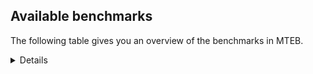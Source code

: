 ## Available benchmarks
The following table gives you an overview of the benchmarks in MTEB.

<details>

<!-- This allows the table to be autogenerated in the future: -->
<!-- BENCHMARKS TABLE START -->

| Name | Leaderboard name | # Tasks | Task Types | Domains | Languages |
|------|------------------|---------|------------|---------|-----------|
| [BEIR](https://arxiv.org/abs/2104.08663) | BEIR | 15 | Retrieval: 15 | [Non-fiction, Government, Social, News, Medical, Financial, Programming, Written, Blog, Reviews, Encyclopaedic, Academic, Web] | eng |
| [BEIR-NL](https://arxiv.org/abs/2412.08329) | BEIR-NL | 15 | Retrieval: 15 | [Non-fiction, Medical, Written, Encyclopaedic, Academic, Web] | nld |
| [BRIGHT](https://brightbenchmark.github.io/) | BRIGHT | 1 | Retrieval: 1 | [Non-fiction, Written] | eng |
| [BRIGHT (long)](https://brightbenchmark.github.io/) | BRIGHT (long) | 1 | Retrieval: 1 | [Non-fiction, Written] | eng |
| [BuiltBench(eng)](https://arxiv.org/abs/2411.12056) | BuiltBench(eng) | 4 | Clustering: 2, Retrieval: 1, Reranking: 1 | [Engineering, Written] | eng |
| [ChemTEB](https://arxiv.org/abs/2412.00532) | Chemical | 27 | BitextMining: 1, Classification: 17, Clustering: 2, PairClassification: 5, Retrieval: 2 | [Chemistry] | nld,spa,jpn,fra,msa,ces,zho,hin,kor,por,tur,deu,eng |
| [CoIR](https://github.com/CoIR-team/coir) | Code Information Retrieval | 10 | Retrieval: 10 | [Programming, Written] | ruby,sql,javascript,java,go,python,c++,php,eng |
| [CodeRAG](https://arxiv.org/abs/2406.14497) | CodeRAG | 4 | Reranking: 4 | [Programming] | python |
| [Encodechka](https://github.com/avidale/encodechka) | Encodechka | 7 | STS: 2, Classification: 4, PairClassification: 1 | [Non-fiction, Government, Social, News, Fiction, Written, Web] | rus |
| [FollowIR](https://arxiv.org/abs/2403.15246) | Instruction Following | 3 | InstructionRetrieval: 3 | [Written, News] | eng |
| [LongEmbed](https://arxiv.org/abs/2404.12096v2) | Long-context Retrieval | 6 | Retrieval: 6 | [Non-fiction, Fiction, Written, Blog, Spoken, Academic, Encyclopaedic] | eng |
| [MIEB(Img)](https://arxiv.org/abs/2504.10471) | Image only | 49 | Any2AnyRetrieval: 15, ImageClassification: 22, ImageClustering: 5, VisualSTS(eng): 5, VisualSTS(multi): 2 | [Non-fiction, Social, News, Medical, Written, Blog, Reviews, Scene, Spoken, Encyclopaedic, Web] | nld,spa,cmn,fra,rus,deu,pol,ara,kor,tur,por,ita,eng |
| [MIEB(Multilingual)](https://arxiv.org/abs/2504.10471) | Image-Text, Multilingual | 130 | ImageClassification: 22, ImageClustering: 5, ZeroShotClassification: 23, VisionCentricQA: 6, Compositionality: 7, VisualSTS(eng): 7, Any2AnyRetrieval: 45, DocumentUnderstanding: 10, Any2AnyMultilingualRetrieval: 3, VisualSTS(multi): 2 | [Non-fiction, Constructed, Social, News, Medical, Written, Blog, Reviews, Scene, Spoken, Encyclopaedic, Academic, Web] | ind,fin,ukr,fra,quz,hrv,hin,kor,tur,swe,fas,deu,ita,nld,heb,tha,ces,tel,mri,est,pol,cmn,spa,jpn,zho,rus,ben,ara,bul,fil,por,hun,dan,ron,swa,ell,nor,vie,eng |
| [MIEB(eng)](https://arxiv.org/abs/2504.10471) | Image-Text, English | 125 | ImageClassification: 22, ImageClustering: 5, ZeroShotClassification: 23, VisionCentricQA: 6, Compositionality: 7, VisualSTS(eng): 7, Any2AnyRetrieval: 45, DocumentUnderstanding: 10 | [Non-fiction, Constructed, Social, News, Medical, Written, Blog, Reviews, Scene, Spoken, Encyclopaedic, Academic, Web] | eng |
| [MIEB(lite)](https://arxiv.org/abs/2504.10471) | Image-Text, Lite | 51 | ImageClassification: 8, ImageClustering: 2, ZeroShotClassification: 7, VisionCentricQA: 5, Compositionality: 6, VisualSTS(eng): 2, VisualSTS(multi): 2, Any2AnyRetrieval: 11, DocumentUnderstanding: 6, Any2AnyMultilingualRetrieval: 2 | [Non-fiction, Social, News, Medical, Written, Blog, Reviews, Scene, Spoken, Encyclopaedic, Academic, Web] | ind,fin,ukr,fra,quz,hrv,hin,kor,tur,swe,deu,ita,fas,nld,heb,tha,ces,tel,mri,pol,est,cmn,spa,jpn,zho,rus,ben,ara,por,bul,fil,hun,dan,ron,swa,ell,nor,vie,eng |
| [MINERSBitextMining](https://arxiv.org/pdf/2406.07424) | MINERSBitextMining | 7 | BitextMining: 7 | [Reviews, Written, Social] | nds,slk,cat,fra,bre,mal,cha,hin,ban,mhr,yid,gsw,dtp,amh,ast,heb,orv,fry,tel,lat,est,cym,kat,kzj,mon,hsb,ber,urd,nov,gle,abs,hun,mak,slv,nno,ido,pes,zsm,csb,lit,max,rej,hrv,dsb,tur,ace,lfn,deu,tam,cbk,sqi,arq,ile,pol,jav,cmn,swh,ceb,kaz,uzb,yue,nij,tuk,afr,bul,lvs,eus,epo,isl,nob,kab,wuu,ind,min,swe,pam,ang,nld,pms,mad,glg,bhp,mui,yor,ces,tzl,mar,srp,bos,khm,bbc,tat,arz,ben,ibo,war,xho,bug,ron,uig,ell,gla,eng,kur,fin,ukr,bjn,hau,kor,ita,pcm,tha,fao,hye,bew,awa,aze,bel,sun,spa,mkd,jpn,rus,swg,ara,ina,por,cor,tgl,dan,oci,vie |
| MTEB(Code, v1) | Code | 12 | Retrieval: 12 | [Programming, Written] | ruby,sql,c,javascript,swift,java,rust,c++,python,go,typescript,php,scala,shell,eng |
| MTEB(Europe, v1) | European | 74 | BitextMining: 7, Classification: 21, Clustering: 8, Retrieval: 15, InstructionRetrieval: 3, MultilabelClassification: 2, PairClassification: 6, Reranking: 3, STS: 9 | [Financial, Fiction, Programming, Spoken, Legal, Non-fiction, Written, Reviews, Academic, Encyclopaedic, Government, Social, News, Constructed, Blog, Medical, Subtitles, Religious, Web] | lit,slk,fin,fra,hrv,mlt,swe,ita,deu,nld,fao,ces,pol,est,lav,spa,por,bul,rom,gle,eus,hun,dan,nno,slv,isl,ron,nob,ell,eng |
| MTEB(Indic, v1) | Indic | 23 | BitextMining: 4, Clustering: 1, Classification: 13, PairClassification: 1, Retrieval: 2, Reranking: 1, STS: 1 | [Non-fiction, Government, Social, News, Constructed, Fiction, Written, Religious, Reviews, Spoken, Encyclopaedic, Web, Legal] | bgc,bho,npi,mal,snd,bod,nep,sat,hin,mwr,boy,tam,mni,gbm,pus,raj,kan,san,mai,tel,gom,awa,mar,brx,ben,asm,urd,guj,hne,ory,kas,pan,mup,doi,eng |
| MTEB(Law, v1) | Legal | 8 | Retrieval: 8 | [Written, Legal] | zho,deu,eng |
| MTEB(Medical, v1) | Medical | 12 | Retrieval: 9, Clustering: 2, Reranking: 1 | [Non-fiction, Government, Medical, Written, Academic, Web] | spa,fra,rus,zho,pol,ara,kor,cmn,vie,eng |
| MTEB(Multilingual, v1) | Multilingual | 132 | BitextMining: 13, Classification: 43, Clustering: 17, Retrieval: 18, InstructionRetrieval: 3, MultilabelClassification: 5, PairClassification: 11, Reranking: 6, STS: 16 | [Financial, Fiction, Programming, Spoken, Legal, Non-fiction, Written, Reviews, Academic, Encyclopaedic, Government, Social, News, Constructed, Blog, Medical, Entertainment, Subtitles, Religious, Web] | mlh,cat,mio,yap,gvc,cbi,snp,suz,bod,hin,zul,viv,ipi,bhl,boj,maa,fur,lug,kwj,umb,kbq,amh,dtp,tke,iws,tel,lat,abx,mib,zao,atg,tac,dob,ngu,wbp,kmk,mqb,cym,mig,mpx,ncl,nhg,wim,mop,cso,wiu,lmo,mie,cwe,tiw,xav,xtd,nlg,mmo,row,kvn,mkn,cao,tpz,abs,zyp,met,nch,yuw,mak,snn,pes,cav,myk,ktm,zga,ese,nfa,tir,rkb,mcf,lit,mcb,hix,max,wln,knv,mcq,tbf,kqa,msc,tmd,tuo,kue,grn,wed,kmr,dsb,ntj,bqp,ctp,gng,auy,ndj,cuc,wmt,wer,ata,tuf,kkc,hns,knf,jav,nca,chv,bon,zlm,kam,far,nas,ctu,rgu,aoj,uzb,bnp,klt,ote,mwp,ajp,kmh,bem,lua,myu,sll,lvs,tcs,twi,pri,aly,mwf,eus,ydd,sna,knj,zar,krc,isl,bmh,cub,glv,mit,atd,doi,hus,big,gun,hlt,sps,ptp,guh,msa,tku,boy,mxt,nld,arl,bpr,seh,mai,bao,arn,wrk,glk,jic,ikk,yre,quf,anv,bvr,bkq,azz,kgk,bak,nko,bbc,amu,tat,quc,tof,mgw,nhi,kpx,mek,rmc,jao,kms,xho,zaa,kon,tso,omw,uri,otn,bjk,ake,aai,mpp,shn,nso,kur,ppo,ukr,shj,aoi,chq,tew,acu,chd,ary,gbm,mup,aby,boa,nhe,amk,hat,kqc,urw,fao,sgz,nnq,aze,div,xla,mux,kud,bel,spa,tos,agu,kir,daa,pon,qvc,bea,snc,vmy,kqf,ghs,obo,ara,aia,amo,nii,ina,hla,beu,cni,pah,qvw,ars,fon,prs,kos,chk,med,imo,mic,awk,bss,nhy,sag,pwg,mgc,zad,ewe,khs,fra,cpa,zaw,zav,sin,nwi,orm,naf,yid,zaj,myy,bmu,san,kac,ast,kjs,orv,eri,fij,smk,zab,kpr,gdn,bjz,gof,nss,djk,gam,pjt,acf,roo,spm,yuj,kat,yka,bzh,buk,llg,run,zho,tlf,mmx,hsb,bsj,kpw,are,agt,urd,ber,mhl,bam,nus,aso,tdt,mbt,cmo,gai,mps,mpt,gup,kbh,qvs,atb,urt,hrv,uvh,nuy,yby,mqj,ter,iou,sat,rej,lfn,mcr,miz,tam,cux,wbi,adz,apz,gfk,kan,tbc,sqi,agr,nab,pol,spp,txu,bbb,gvs,cta,lij,jid,rwo,yaq,wos,pab,bul,hvn,tbo,mph,fuv,leu,sxb,ntu,tte,dif,zpo,mwc,txq,ubr,sbs,som,azb,ebk,mlp,wuu,ind,mle,msb,mlg,meu,ton,min,kne,zpc,sey,dyu,nqo,ubu,sri,mxq,tbg,haw,swe,ang,gum,kwd,alp,kiz,upv,qxo,glg,tcz,mad,pms,ign,mva,ycn,mri,cnt,tzo,bco,quh,zat,zam,zia,svk,khm,cbr,cco,kpf,aka,arz,lbk,lcm,mcp,nya,wmw,bug,guj,dzo,kek,msy,hbo,taq,ell,gla,nys,gaz,bjp,toc,fin,nho,dad,kgf,tca,mlt,xbi,uzn,kor,qxh,apu,tod,awb,dji,nvm,ita,etr,cbt,kin,pcm,mks,ksd,mbc,kto,tgo,dwy,awa,otq,awx,zas,cme,kde,pio,sun,uli,nin,jae,kdc,trc,por,xed,kbm,mau,fil,rom,qvz,agd,eko,cax,hne,cbv,sim,cor,kvg,dan,cjo,cpc,ndg,amf,mya,poe,slk,sny,cpu,szl,mav,piu,pir,ban,gui,amm,mhr,ksj,gnn,ztq,gsw,qvh,acm,crx,heb,khz,blz,fry,ons,kdl,kew,cnl,msm,isn,box,ssw,plt,waj,srd,ziw,mbj,ffm,top,kwi,ckb,sua,lin,cek,noa,mcd,gle,maq,hto,slv,nno,mgh,mam,tuc,agm,ido,kik,muy,knc,zsm,nor,chz,bgs,vec,nde,huu,shp,kje,aeb,ace,tsw,raj,deu,dgc,cle,sco,dgz,cbk,emi,ura,hop,mil,mti,poh,qwh,arq,klv,mos,arp,lus,ceb,tnk,xon,kaz,soy,bba,hmo,yue,tpt,nij,sbe,scn,azj,not,qup,afr,bkx,zty,sja,zpu,tue,mvn,bps,cuk,bqc,gmv,taj,urb,kas,lao,apw,mpj,poi,bzj,qxn,kab,xsi,nob,swa,tnp,zpl,tiy,avt,gwi,stp,grc,kyg,bgc,cpy,hmn,tif,xtm,yrb,acq,mwe,fas,nop,bjv,bvd,ces,dik,nhw,fuc,bef,tah,tzl,cbu,ptu,jni,ntp,aak,mxp,kyc,amn,car,aon,cak,fuh,caa,yad,yon,aey,cut,lbb,usa,ibo,kmb,kze,agn,mag,pao,aui,mna,quy,rop,alq,bhg,tna,yml,zca,eng,gym,okv,tgk,bho,mxb,hau,npi,byx,kbp,snd,tum,azg,abt,gah,tnc,faa,nsn,swp,tav,wsk,con,tha,mbh,kmo,lid,dov,mbb,srn,hye,ltz,bus,tgp,zpm,ino,ttc,tim,apb,kmu,cop,mdy,maz,mkd,dah,lgl,wro,jpn,brx,csy,kup,rus,swg,clu,cab,lac,asm,spy,maj,wiv,ong,sab,cth,pad,wat,tgl,wnc,geb,mco,ots,ncj,kkl,toj,wnu,aaz,vid,oci,vie,enq,nds,bre,mal,cha,cbs,beo,att,auc,cot,luo,hui,yaa,meq,pls,cgc,amp,ikw,msk,ulk,byr,jiv,nhu,mir,est,nyu,kql,ame,qul,taw,npl,smo,mzz,snx,ltg,inb,kyq,srq,kzj,rmy,cap,uvl,mon,kpj,kwf,gaw,kmg,ded,gnw,cac,nov,zap,kpg,fue,blw,hun,ory,zpv,sus,ruf,wap,aom,sot,pbt,opm,nep,hub,mee,prf,apn,csb,mox,otm,bzd,tsn,bmr,anh,zac,tur,spl,dwr,mkl,sue,aau,mca,ile,ian,agg,gul,cof,kqw,kiw,cmn,swh,tpa,nhr,cjv,srm,tzm,zai,khk,myw,lif,dhg,pib,huv,aii,emp,tuk,mey,bch,tfr,yut,nak,yva,mbl,udu,djr,yal,bdd,crn,epo,hch,ssx,yss,ssg,bxh,gub,nou,jvn,poy,yle,wrs,kea,gvf,zpq,mwr,qve,zsr,mni,pam,pus,jac,pag,shi,mto,for,mih,ncu,qvn,mpm,yor,bhp,mui,reg,wol,dop,ksr,amr,amx,dww,mar,mbs,srp,cbc,too,wal,zpz,mkj,tnn,tet,esk,nbq,bos,ape,pap,ayr,tbz,ben,nif,gvn,arb,war,dgr,ssd,aer,kbc,qub,tpi,als,cjk,heg,nna,ron,sbk,qvm,uig,pan,plu,apc,guo,xnn,rro,bmk,bjn,kyz,ood,sah,ken,kaq,kyf,mjc,ven,cui,fuf,tyv,lex,acr,bgt,gom,bew,pma,chf,zos,lav,gdr,kgp,soq,bsn,sgb,tee,wuv,cya,ngp,rai,gux,bkd,lim,tzj,bki,apr,ixl,caf,gyr,bbr,fai,tvk,usp,crh,bsp,rug,lww,ilo,bjr,hot,cpb |
| [MTEB(Scandinavian, v1)](https://kennethenevoldsen.github.io/scandinavian-embedding-benchmark/) | Scandinavian | 28 | BitextMining: 2, Classification: 13, Retrieval: 7, Clustering: 6 | [Non-fiction, Government, Social, News, Fiction, Written, Blog, Reviews, Spoken, Encyclopaedic, Web, Legal] | dan,nno,fao,isl,nob,swe |
| [MTEB(cmn, v1)](https://github.com/FlagOpen/FlagEmbedding/tree/master/research/C_MTEB) | Chinese | 32 | Retrieval: 8, Reranking: 4, PairClassification: 2, Clustering: 4, STS: 7, Classification: 7 | [Non-fiction, Government, Medical, Financial, Entertainment, Written, Academic] | cmn |
| [MTEB(deu, v1)](https://arxiv.org/html/2401.02709v1) | German | 19 | Classification: 6, Clustering: 4, PairClassification: 2, Reranking: 1, Retrieval: 4, STS: 2 | [Non-fiction, News, Written, Reviews, Spoken, Encyclopaedic, Web, Legal] | deu |
| MTEB(eng, v1) | English Legacy | 56 | Classification: 12, Retrieval: 15, Clustering: 11, Reranking: 4, STS: 10, PairClassification: 3, Summarization: 1 | [Non-fiction, Government, Social, News, Medical, Financial, Programming, Written, Blog, Reviews, Spoken, Encyclopaedic, Academic, Web] | eng |
| MTEB(eng, v2) | English | 41 | Retrieval: 10, Clustering: 8, Reranking: 2, STS: 9, Classification: 8, PairClassification: 3, Summarization: 1 | [Non-fiction, Social, News, Medical, Financial, Programming, Written, Blog, Reviews, Spoken, Encyclopaedic, Academic, Web] | eng |
| MTEB(fas, beta) | Farsi (BETA) | 60 | Classification: 18, Clustering: 5, PairClassification: 8, Reranking: 2, Retrieval: 21, STS: 3, BitextMining: 3 | [Social, News, Medical, Written, Religious, Reviews, Blog, Spoken, Encyclopaedic, Academic, Web] | fas |
| [MTEB(fra, v1)](https://arxiv.org/abs/2405.20468) | French | 25 | Classification: 6, Clustering: 7, PairClassification: 1, Reranking: 2, Retrieval: 5, STS: 3, Summarization: 1 | [Web, Non-fiction, Social, News, Written, Reviews, Spoken, Academic, Encyclopaedic, Legal] | fra,eng |
| [MTEB(jpn, v1)](https://github.com/sbintuitions/JMTEB) | Japanese | 16 | Clustering: 2, Classification: 4, STS: 2, PairClassification: 1, Retrieval: 6, Reranking: 1 | [Non-fiction, News, Written, Reviews, Spoken, Encyclopaedic, Academic, Web] | jpn |
| MTEB(kor, v1) | Korean | 6 | Classification: 1, Reranking: 1, Retrieval: 2, STS: 2 | [Web, News, Written, Reviews, Spoken, Encyclopaedic] | kor |
| [MTEB(pol, v1)](https://arxiv.org/abs/2405.10138) | Polish | 17 | Classification: 7, Clustering: 3, PairClassification: 4, STS: 3 | [Non-fiction, Social, News, Fiction, Written, Reviews, Spoken, Academic, Web, Legal] | pol |
| [MTEB(rus, v1)](https://aclanthology.org/2023.eacl-main.148/) | Russian | 23 | Classification: 9, Clustering: 3, MultilabelClassification: 2, PairClassification: 1, Reranking: 2, Retrieval: 3, STS: 3 | [Social, News, Written, Blog, Reviews, Spoken, Encyclopaedic, Academic, Web] | rus |
| [NanoBEIR](https://huggingface.co/collections/zeta-alpha-ai/nanobeir-66e1a0af21dfd93e620cd9f6) | NanoBEIR | 13 | Retrieval: 13 | [Web, Non-fiction, Social, News, Medical, Written, Academic, Encyclopaedic] | eng |
| [RAR-b](https://arxiv.org/abs/2404.06347) | Reasoning retrieval | 17 | Retrieval: 17 | [Programming, Written, Encyclopaedic] | eng |

<!-- BENCHMARKS TABLE END -->
